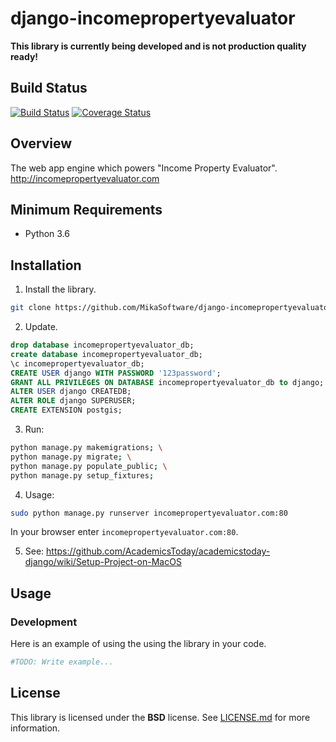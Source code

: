 # django-incomepropertyevaluator
**This library is currently being developed and is not production quality ready!**

## Build Status
[![Build Status](https://travis-ci.org/MikaSoftware/django-incomepropertyevaluator.svg?branch=master)](https://travis-ci.org/MikaSoftware/django-incomepropertyevaluator)
[![Coverage Status](https://coveralls.io/repos/github/MikaSoftware/django-incomepropertyevaluator/badge.svg?branch=master)](https://coveralls.io/github/MikaSoftware/django-incomepropertyevaluator?branch=master)

## Overview
The web app engine which powers "Income Property Evaluator". http://incomepropertyevaluator.com

## Minimum Requirements
* Python 3.6

## Installation
1. Install the library.

  ```bash
  git clone https://github.com/MikaSoftware/django-incomepropertyevaluator.git
  ```

2. Update.

  ```sql
  drop database incomepropertyevaluator_db;
  create database incomepropertyevaluator_db;
  \c incomepropertyevaluator_db;
  CREATE USER django WITH PASSWORD '123password';
  GRANT ALL PRIVILEGES ON DATABASE incomepropertyevaluator_db to django;
  ALTER USER django CREATEDB;
  ALTER ROLE django SUPERUSER;
  CREATE EXTENSION postgis;
  ```

3. Run:

  ```bash
  python manage.py makemigrations; \
  python manage.py migrate; \
  python manage.py populate_public; \
  python manage.py setup_fixtures;
  ```

4. Usage:

  ```bash
  sudo python manage.py runserver incomepropertyevaluator.com:80
  ```

In your browser enter ``incomepropertyevaluator.com:80``.

 5. See: https://github.com/AcademicsToday/academicstoday-django/wiki/Setup-Project-on-MacOS


## Usage
### Development
Here is an example of using the using the library in your code.

  ```python
  #TODO: Write example...
  ```

## License
This library is licensed under the **BSD** license. See [LICENSE.md](LICENSE.md) for more information.
